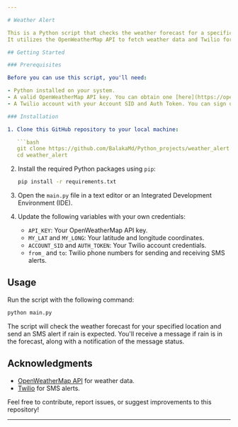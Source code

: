 ```yaml
---

# Weather Alert

This is a Python script that checks the weather forecast for a specific location and sends an alert via Twilio if rain is expected.
It utilizes the OpenWeatherMap API to fetch weather data and Twilio for sending SMS alerts.

## Getting Started

### Prerequisites

Before you can use this script, you'll need:

- Python installed on your system.
- A valid OpenWeatherMap API key. You can obtain one [here](https://openweathermap.org/api).
- A Twilio account with your Account SID and Auth Token. You can sign up for Twilio [here](https://www.twilio.com/try-twilio).

### Installation

1. Clone this GitHub repository to your local machine:

   ```bash
   git clone https://github.com/BalakaMd/Python_projects/weather_alert.git
   cd weather_alert
   ```

2. Install the required Python packages using `pip`:

   ```bash
   pip install -r requirements.txt
   ```

3. Open the `main.py` file in a text editor or an Integrated Development Environment (IDE).

4. Update the following variables with your own credentials:

   - `API_KEY`: Your OpenWeatherMap API key.
   - `MY_LAT` and `MY_LONG`: Your latitude and longitude coordinates.
   - `ACCOUNT_SID` and `AUTH_TOKEN`: Your Twilio account credentials.
   - `from_` and `to`: Twilio phone numbers for sending and receiving SMS alerts.

## Usage

Run the script with the following command:

```bash
python main.py
```

The script will check the weather forecast for your specified location and send an SMS alert if rain is expected.
You'll receive a message if rain is in the forecast, along with a notification of the message status.


## Acknowledgments

- [OpenWeatherMap API](https://openweathermap.org/api) for weather data.
- [Twilio](https://www.twilio.com/) for SMS alerts.

Feel free to contribute, report issues, or suggest improvements to this repository!

---
```

